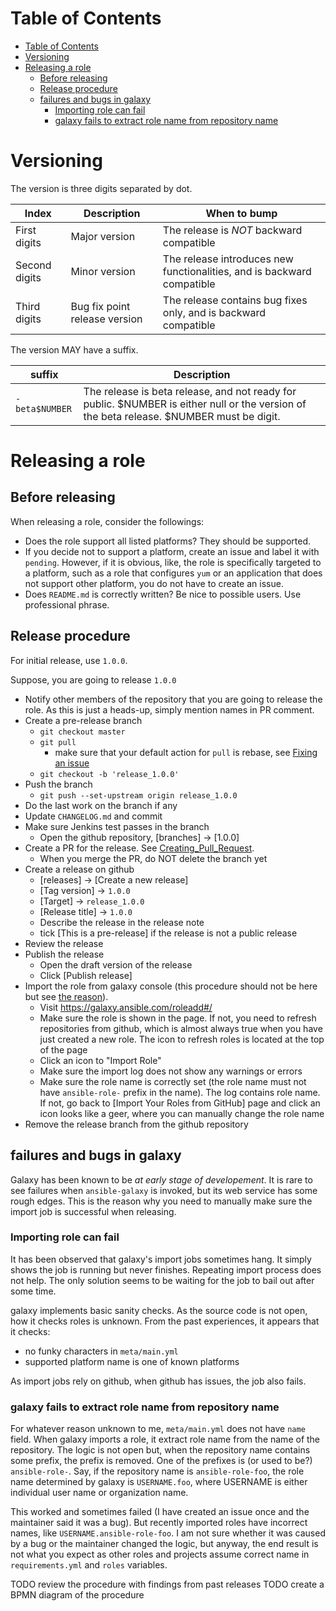 Table of Contents
=================

  * [Table of Contents](#table-of-contents)
  * [Versioning](#versioning)
  * [Releasing a role](#releasing-a-role)
    * [Before releasing](#before-releasing)
    * [Release procedure](#release-procedure)
    * [failures and bugs in galaxy](#failures-and-bugs-in-galaxy)
      * [Importing role can fail](#importing-role-can-fail)
      * [galaxy fails to extract role name from repository name](#galaxy-fails-to-extract-role-name-from-repository-name)

# Versioning

The version is three digits separated by dot.

| Index         | Description | When to bump |
|---------------|-------------|--------------|
| First digits  | Major version | The release is _NOT_ backward compatible |
| Second digits | Minor version | The release introduces new functionalities, and is backward compatible |
| Third digits  | Bug fix point release version | The release contains bug fixes only, and is backward compatible |

The version MAY have a suffix.

| suffix | Description |
|--------|-------------|
| `-beta$NUMBER` | The release is beta release, and not ready for public. $NUMBER is either null or the version of the beta release. $NUMBER must be digit.|

# Releasing a role

## Before releasing

When releasing a role, consider the followings:

* Does the role support all listed platforms? They should be supported.
* If you decide not to support a platform, create an issue and label it with
  `pending`. However, if it is obvious, like, the role is specifically targeted
   to a platform, such as a role that configures `yum` or an application that does
   not support other platform, you do not have to create an issue.
* Does `README.md` is correctly written? Be nice to possible users. Use
  professional phrase.

## Release procedure

For initial release, use `1.0.0`.

Suppose, you are going to release `1.0.0`

* Notify other members of the repository that you are going to release the
  role. As this is just a heads-up, simply mention names in PR comment.
* Create a pre-release branch
    * `git checkout master`
    * `git pull`
        * make sure that your default action for `pull` is rebase, see [Fixing an issue](../Fixing_Issue/README.md#fixing-an-issue-1)
    * `git checkout -b 'release_1.0.0'`
* Push the branch
    * `git push --set-upstream origin release_1.0.0`
* Do the last work on the branch if any
* Update `CHANGELOG.md` and commit
* Make sure Jenkins test passes in the branch
    * Open the github repository, [branches] -> [1.0.0]
* Create a PR for the release. See
  [Creating_Pull_Request](../Creating_Pull_Request).
    * When you merge the PR, do NOT delete the branch yet
* Create a release on github
    * [releases] -> [Create a new release]
    * [Tag version] -> `1.0.0`
    * [Target] -> `release_1.0.0`
    * [Release title] -> `1.0.0`
    * Describe the release in the release note
    * tick [This is a pre-release] if the release is not a public release
* Review the release
* Publish the release
    * Open the draft version of the release
    * Click [Publish release]
* Import the role from galaxy console (this procedure should not be here but see [the reason](#failures-and-bugs-in-galaxy)).
    * Visit https://galaxy.ansible.com/roleadd#/
    * Make sure the role is shown in the page. If not, you need to refresh
      repositories from github, which is almost always true when you have just
      created a new role. The icon to refresh roles is located at the top of
      the page
    * Click an icon to "Import Role"
    * Make sure the import log does not show any warnings or errors
    * Make sure the role name is correctly set (the role name must not have
      `ansible-role-` prefix in the name). The log contains role name. If not,
      go back to [Import Your Roles from GitHub] page and click an icon looks
      like a geer, where you can manually change the role name
* Remove the release branch from the github repository

## failures and bugs in galaxy

Galaxy has been known to be _at early stage of developement_. It is rare to see
failures when `ansible-galaxy` is invoked, but its web service has some rough
edges. This is the reason why you need to manually make sure the import job is
successful when releasing.

### Importing role can fail

It has been observed that galaxy's import jobs sometimes hang. It simply shows
the job is running but never finishes. Repeating import process does not help.
The only solution seems to be waiting for the job to bail out after some time.

galaxy implements basic sanity checks. As the source code is not open, how it
checks roles is unknown. From the past experiences, it appears that it checks:

* no funky characters in `meta/main.yml`
* supported platform name is one of known platforms

As import jobs rely on github, when github has issues, the job also fails.

### galaxy fails to extract role name from repository name

For whatever reason unknown to me, `meta/main.yml` does not have `name` field.
When galaxy imports a role, it extract role name from the name of the
repository. The logic is not open but, when the repository name contains some
prefix, the prefix is removed. One of the prefixes is (or used to be?)
`ansible-role-`. Say, if the repository name is `ansible-role-foo`, the role
name determined by galaxy is `USERNAME.foo`, where USERNAME is either
individual user name or organization name.

This worked and sometimes failed (I have created an issue once and the
maintainer said it was a bug). But recently imported roles have incorrect
names, like `USERNAME.ansible-role-foo`. I am not sure whether it was caused by
a bug or the maintainer changed the logic, but anyway, the end result is not
what you expect as other roles and projects assume correct name in
`requirements.yml` and `roles` variables.

TODO review the procedure with findings from past releases
TODO create a BPMN diagram of the procedure
